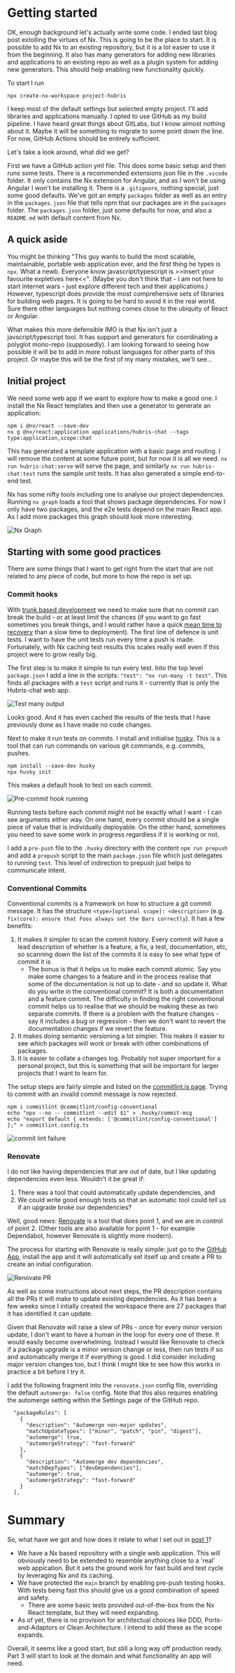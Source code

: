 # Getting started

OK, enough background let's actually write some code. I ended last blog post extolling the virtues of Nx. This is going to be the place to start. It is possible to add Nx to an existing repository, but it is a lot easier to use it from the beginning. It also has many generators for adding new libraries and applications to an existing repo as well as a plugin system for adding new generators. This should help enabling new functionality quickly.

To start I run

```
npx create-nx-workspace project-hubris
```

I keep most of the default settings but selected empty project. I'll add libraries and applications manually. I opted to use GitHub as my build pipeline. I have heard great things about GitLabs, but I know almost nothing about it. Maybe it will be something to migrate to some point down the line. For now, GitHub Actions should be entirely sufficient.

Let's take a look around, what did we get?

First we have a GitHub action yml file. This does some basic setup and then runs some tests. There is a recommended extensions json file in the `.vscode` folder. It only contains the Nx extension for Angular, and as I won't be using Angular I won't be installing it. There is a `.gitignore`, nothing special, just some good defaults. We've got an empty `packages` folder as well as an entry in the `packages.json` file that tells npm that our packages are in the `packages` folder. The `packages.json` folder, just some defaults for now, and also a `README.md` with default content from Nx.

## A quick aside

You might be thinking "This guy wants to build the most scalable, maintainable, portable web application ever, and the first thing he types is `npx`. What a newb. Everyone know javascript/typescript is >>insert your favourite expletives here<<". (Maybe you don't think that - I am not here to start internet wars - just explore different tech and their applications.) However, typescript does provide the most comprehensive sets of libraries for building web pages. It is going to be hard to avoid it in the real world. Sure there other languages but nothing comes close to the ubiquity of React or Angular.

What makes this more defensible IMO is that Nx isn't just a javscript/typescript tool. It has support and generators for coordinating a polyglot mono-repo (supposedly). I am looking forward to seeing how possible it will be to add in more robust languages for other parts of this project. Or maybe this will be the first of my many mistakes, we'll see...

## Initial project

We need some web app if we want to explore how to make a good one. I install the Nx React templates and then use a generator to generate an application:

```
npm i @nx/react --save-dev
nx g @nx/react:application applications/hubris-chat --tags type:application,scope:chat
```

This has generated a template application with a basic page and routing. I will remove the content at some future point, but for now it is all we need. `nx run hubris-chat:serve` will serve the page, and similarly `nx run hubris-chat:test` runs the sample unit tests. It has also generated a simple end-to-end test.

Nx has some nifty tools including one to analyse our project dependencies. Running `nx graph` loads a tool that shows package dependencies. For now I only have two packages, and the e2e tests depend on the main React app. As I add more packages this graph should look more interesting.

![Nx Graph](./images/02-nxGraph.png)

## Starting with some good practices

There are some things that I want to get right from the start that are not related to any piece of code, but more to how the repo is set up.

### Commit hooks

With [trunk based development](./00-assumptions.md#trunk-based-development) we need to make sure that no commit can break the build - or at least limit the chances (if you want to go fast sometimes you break things, and I would rather have a quick [mean time to recovery](https://betterstack.com/community/guides/incident-management/mttr-and-other-incident-metrics/) than a slow time to deployment). The first line of defence is unit tests. I want to have the unit tests run every time a push is made. Fortunately, with Nx caching test results this scales really well even if this project were to grow really big.

The first step is to make it simple to run every test. Into the top level `package.json` I add a line in the scripts: `"test": "nx run-many -t test"`. This finds all packages with a `test` script and runs it - currently that is only the Hubris-chat web app.

![Test many output](./images/02-testMany.png)

Looks good. And it has even cached the results of the tests that I have previously done as I have made no code changes.

Next to make it run tests on commits. I install and initialise [husky](https://typicode.github.io/husky/). This is a tool that can run commands on various git commands, e.g. commits, pushes.

```
npm install --save-dev husky
npx husky init
```

This makes a default hook to test on each commit.

![Pre-commit hook running](./images/02-preCommitHook.png)

Running tests before each commit might not be exactly what I want - I can see arguments either way. On one hand, every commit should be a single piece of value that is individually deployable. On the other hand, sometimes you need to save some work in progress regardless if it is working or not.

I add a `pre-push` file to the `.husky` directory with the content `npm run prepush` and add a `prepush` script to the main `package.json` file which just delegates to running `test`. This level of indirection to prepush just helps to communicate intent.

### Conventional Commits

Conventional commits is a framework on how to structure a git commit message. It has the structure `<type>[optional scope]: <description>` (e.g. `fix(core): ensure that Foos always set the Bars correctly`). It has a few benefits:

1. It makes it simpler to scan the commit history. Every commit will have a lead description of whether is a feature, a fix, a test, documentation, etc, so scanning down the list of the commits it is easy to see what type of commit it is
   - The bonus is that it helps us to make each commit atomic. Say you make some changes to a feature and in the process realise that some of the documentation is not up to date - and so update it. What do you write in the conventional commit? It is both a documentation and a feature commit. The difficulty in finding the right conventional commit helps us to realise that we should be making these as two separate commits. If there is a problem with the feature changes - say it includes a bug or regression - then we don't want to revert the documentation changes if we revert the feature.
2. It makes doing semantic versioning a lot simpler. This makes it easier to see which packages will work or break with other combinations of packages.
3. It is easier to collate a changes log. Probably not super important for a personal project, but this is something that will be important for larger projects that I want to learn for.

The setup steps are fairly simple and listed on the [commitlint.js page](https://commitlint.js.org/guides/local-setup). Trying to commit with an invalid commit message is now rejected.

```
npm i commitlint @commitlint/config-conventional
echo "npx --no -- commitlint --edit $1" > .husky/commit-msg
echo "export default { extends: ['@commitlint/config-conventional'] };" > commitlint.config.ts
```

![commit lint failure](./images/02-commitLintFailure.png)

### Renovate

I do not like having dependencies that are out of date, but I like updating dependencies even less. Wouldn't it be great if:

1. There was a tool that could automatically update dependencies, and
2. We could write good enough tests so that an automatic tool could tell us if an upgrade broke our dependencies?

Well, good news: [Renovate](https://www.mend.io/renovate/) is a tool that does point 1, and we are in control of point 2. (Other tools are also available for point 1 - for example Dependabot, however Renovate is slightly more modern).

The process for starting with Renovate is really simple: just go to the [GitHub App](https://github.com/apps/renovate), install the app and it will automatically set itself up and create a PR to create an initial configuration.

![Renovate PR](./images/02-renovatePR.png)

As well as some instructions about next steps, the PR description contains all the PRs it will make to update existing dependencies. As it has been a few weeks since I intially created the workspace there are 27 packages that it has identified it can update.

Given that Renovate will raise a slew of PRs - once for every minor version update, I don't want to have a human in the loop for every one of these. It would easily become overwhelming. Instead I would like Renovate to check if a package upgrade is a minor version change or less, then run tests if so and automatically merge it if everything is good. I did consider including major version changes too, but I think I might like to see how this works in practice a bit before I try it.

I add the following fragment into the `renovate.json` config file, overriding the default `automerge: false` config. Note that this also requires enabling the automerge setting within the Settings page of the GitHub repo.

```
  "packageRules": [
    {
      "description": "Automerge non-major updates",
      "matchUpdateTypes": ["minor", "patch", "pin", "digest"],
      "automerge": true,
      "automergeStrategy": "fast-forward"
    },
    {
      "description": "Automerge dev dependencies",
      "matchDepTypes": ["devDependencies"],
      "automerge": true,
      "automergeStrategy": "fast-forward"
    }
  ],
```

# Summary

So, what have we got and how does it relate to what I set out in [post 1](./01-whatAmIBuilding.md)?

- We have a Nx based repository with a single web application. This will obviously need to be extended to resemble anything close to a 'real' web appication. But it sets the ground work for fast build and test cycle by leveraging Nx and its caching.
- We have protected the `main` branch by enabling pre-push testing hooks. With tests being fast this should give us a good combination of speed and safety.
  - There are some basic tests provided out-of-the-box from the Nx React template, but they will need expanding.
- As of yet, there is no provision for architectual choices like DDD, Ports-and-Adaptors or Clean Architecture. I intend to add these as the scope expands.

Overall, it seems like a good start, but still a long way off production ready. Part 3 will start to look at the domain and what functionality an app will need.
